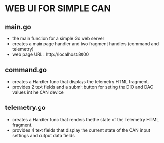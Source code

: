 # WEB UI FOR SIMPLE CAN

## main.go

- the main function for a simple Go web server
- creates a main page handler and two fragment handlers (command and telemetry)
- web page URL : http://localhost:8000

## command.go

- creates a Handler func that displays the telemetry HTML fragment.
- provides 2 text fields and a submit button for seting the DIO and DAC values int he CAN device

## telemetry.go

- creates a Handler func that renders thethe state of the Telemetry HTML fragment.
- provides 4 text fields that display the current state of the CAN input settings and output data fields
